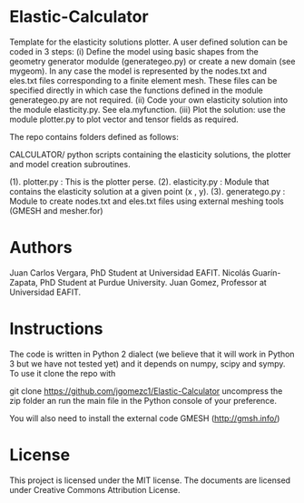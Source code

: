 # Elastic-Calculator

Template for the elasticity solutions plotter. A user defined solution can be coded in 3 steps:
(i)   Define the model using basic shapes from the geometry generator modulde (generategeo.py) or
      create a new domain (see mygeom). In any case the model is represented by the nodes.txt and
      eles.txt files corresponding to a finite element mesh. These files can be specified directly
      in which case the functions defined in the module generategeo.py are not required.
(ii)  Code your own elasticity solution into the module elasticity.py. See ela.myfunction.
(iii) Plot the solution: use the module plotter.py to plot vector and tensor fields as required.

The repo contains folders defined as follows:

CALCULATOR/ python scripts containing the elasticity solutions, the plotter and model creation subroutines. 

(1). plotter.py    : This is the plotter perse.
(2). elasticity.py : Module that contains the elasticity solution at a given point (x , y).
(3). generatego.py : Module to create nodes.txt and eles.txt files using external meshing tools (GMESH and mesher.for)

# Authors
Juan Carlos Vergara, PhD Student at Universidad EAFIT.
Nicolás Guarín-Zapata, PhD Student at Purdue University.
Juan Gomez, Professor at Universidad EAFIT.

# Instructions

The code is written in Python 2 dialect (we believe that it will work in Python 3 but we have not tested yet) and it depends on numpy, scipy and sympy. To use it clone the repo with

git clone https://github.com/jgomezc1/Elastic-Calculator
uncompress the zip folder an run the main file in the Python console of your preference.

You will also need to install the external code GMESH (http://gmsh.info/)

# License

This project is licensed under the MIT license. The documents are licensed under Creative Commons Attribution License.
